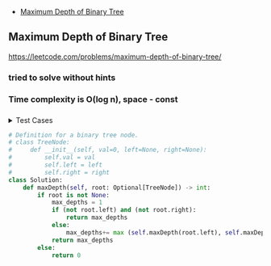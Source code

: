 + [Maximum Depth of Binary Tree](#maximum-depth-of-binary-tree)

## Maximum Depth of Binary Tree

https://leetcode.com/problems/maximum-depth-of-binary-tree/

### tried to solve without hints 
### Time complexity is O(log n), space - const
### 

<details><summary>Test Cases</summary><blockquote>
        

</blockquote></details>


```python
# Definition for a binary tree node.
# class TreeNode:
#     def __init__(self, val=0, left=None, right=None):
#         self.val = val
#         self.left = left
#         self.right = right
class Solution:
    def maxDepth(self, root: Optional[TreeNode]) -> int:
        if root is not None:
            max_depths = 1
            if (not root.left) and (not root.right):
                return max_depths
            else:
                max_depths+= max (self.maxDepth(root.left), self.maxDepth(root.right))
            return max_depths
        else:
            return 0

```
